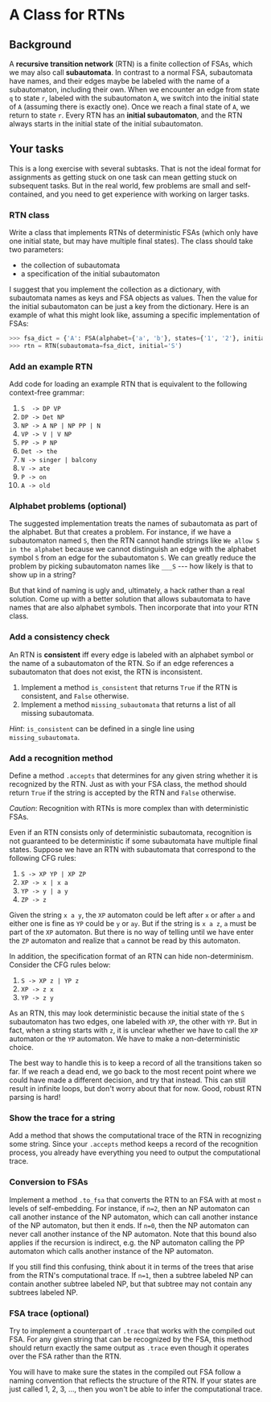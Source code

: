 A Class for RTNs
================

Background
----------

A **recursive transition network** (RTN) is a finite collection of FSAs, which we may also call **subautomata**.
In contrast to a normal FSA, subautomata have names, and their edges maybe be labeled with the name of a subautomaton, including their own.
When we encounter an edge from state `q` to state `r`, labeled with the subautomaton `A`, we switch into the initial state of `A` (assuming there is exactly one).
Once we reach a final state of `A`, we return to state `r`.
Every RTN has an **initial subautomaton**, and the RTN always starts in the initial state of the initial subautomaton.


Your tasks
----------

This is a long exercise with several subtasks.
That is not the ideal format for assignments as getting stuck on one task can mean getting stuck on subsequent tasks.
But in the real world, few problems are small and self-contained, and you need to get experience with working on larger tasks.


### RTN class

Write a class that implements RTNs of deterministic FSAs (which only have one initial state, but may have multiple final states).
The class should take two parameters:

- the collection of subautomata
- a specification of the initial subautomaton

I suggest that you implement the collection as a dictionary, with subautomata names as keys and FSA objects as values.
Then the value for the initial subautomaton can be just a key from the dictionary.
Here is an example of what this might look like, assuming a specific implementation of FSAs:

```python
>>> fsa_dict = {'A': FSA(alphabet={'a', 'b'}, states={'1', '2'}, initial={'1'}, final={'2'}, transitions={('1', 'a', '1'), ('1', 'b', '2')}), '__S': FSA(alphabet={'A'}, states={'1', '2', '3'}, initial={'1'}, final={'3'}, transitions={('1', 'A', '2'), ('2', 'A', '3')})})
>>> rtn = RTN(subautomata=fsa_dict, initial='S')
```


### Add an example RTN

Add code for loading an example RTN that is equivalent to the following context-free grammar:

1. `S  -> DP VP`
1. `DP -> Det NP`
1. `NP -> A NP | NP PP | N`
1. `VP -> V | V NP`
1. `PP -> P NP`
1. `Det -> the`
1. `N -> singer | balcony`
1. `V -> ate`
1. `P -> on`
1. `A -> old`


### Alphabet problems (optional)

The suggested implementation treats the names of subautomata as part of the alphabet.
But that creates a problem.
For instance, if we have a subautomaton named `S`, then the RTN cannot handle strings like `We allow S in the alphabet` because we cannot distinguish an edge with the alphabet symbol `S` from an edge for the subautomaton `S`.
We can greatly reduce the problem by picking subautomaton names like `___S` --- how likely is that to show up in a string?

But that kind of naming is ugly and, ultimately, a hack rather than a real solution.
Come up with a better solution that allows subautomata to have names that are also alphabet symbols.
Then incorporate that into your RTN class.


### Add a consistency check

An RTN is **consistent** iff every edge is labeled with an alphabet symbol or the name of a subautomaton of the RTN.
So if an edge references a subautomaton that does not exist, the RTN is inconsistent.

1. Implement a method `is_consistent` that returns `True` if the RTN is consistent, and `False` otherwise.
1. Implement a method `missing_subautomata` that returns a list of all missing subautomata.

*Hint*: `is_consistent` can be defined in a single line using `missing_subautomata`.


### Add a recognition method

Define a method `.accepts` that determines for any given string whether it is recognized by the RTN.
Just as with your FSA class, the method should return `True` if the string is accepted by the RTN and `False` otherwise.

*Caution*: Recognition with RTNs is more complex than with deterministic FSAs.

Even if an RTN consists only of deterministic subautomata, recognition is not guaranteed to be deterministic if some subautomata have multiple final states.
Suppose we have an RTN with subautomata that correspond to the following CFG rules:

1. `S -> XP YP | XP ZP`
1. `XP -> x | x a`
1. `YP -> y | a y`
1. `ZP -> z`

Given the string `x a y`, the `XP` automaton could be left after `x` or after `a` and either one is fine as `YP` could be `y` or `ay`.
But if the string is `x a z`, `a` must be part of the `XP` automaton.
But there is no way of telling until we have enter the `ZP` automaton and realize that `a` cannot be read by this automaton.

In addition, the specification format of an RTN can hide non-determinism.
Consider the CFG rules below:

1. `S -> XP z | YP z`
1. `XP -> z x`
1. `YP -> z y`

As an RTN, this may look deterministic because the initial state of the `S` subautomaton has two edges, one labeled with `XP`, the other with `YP`.
But in fact, when a string starts with `z`, it is unclear whether we have to call the `XP` automaton or the `YP` automaton.
We have to make a non-deterministic choice.

The best way to handle this is to keep a record of all the transitions taken so far.
If we reach a dead end, we go back to the most recent point where we could have made a different decision, and try that instead.
This can still result in infinite loops, but don't worry about that for now.
Good, robust RTN parsing is hard!


### Show the trace for a string

Add a method that shows the computational trace of the RTN in recognizing some string.
Since your `.accepts` method keeps a record of the recognition process, you already have everything you need to output the computational trace.


### Conversion to FSAs

Implement a method `.to_fsa` that converts the RTN to an FSA with at most `n` levels of self-embedding.
For instance, if `n=2`, then an NP automaton can call another instance of the NP automaton, which can call another instance of the NP automaton, but then it ends.
If `n=0`, then the NP automaton can never call another instance of the NP automaton.
Note that this bound also applies if the recursion is indirect, e.g. the NP automaton calling the PP automaton which calls another instance of the NP automaton.

If you still find this confusing, think about it in terms of the trees that arise from the RTN's computational trace.
If `n=1`, then a subtree labeled NP can contain another subtree labeled NP, but that subtree may not contain any subtrees labeled NP.



### FSA trace (optional)

Try to implement a counterpart of `.trace` that works with the compiled out FSA.
For any given string that can be recognized by the FSA, this method should return exactly the same output as `.trace` even though it operates over the FSA rather than the RTN.

You will have to make sure the states in the compiled out FSA follow a naming convention that reflects the structure of the RTN.
If your states are just called 1, 2, 3, ..., then you won't be able to infer the computational trace.
